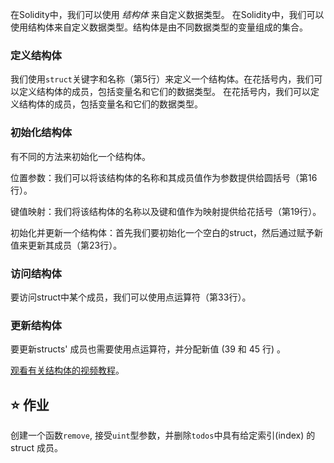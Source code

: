 在Solidity中，我们可以使用 _结构体_ 来自定义数据类型。 在Solidity中，我们可以使用结构体来自定义数据类型。结构体是由不同数据类型的变量组成的集合。

### 定义结构体

我们使用`struct`关键字和名称（第5行）来定义一个结构体。在花括号内，我们可以定义结构体的成员，包括变量名和它们的数据类型。 在花括号内，我们可以定义结构体的成员，包括变量名和它们的数据类型。

### 初始化结构体

有不同的方法来初始化一个结构体。

位置参数：我们可以将该结构体的名称和其成员值作为参数提供给圆括号（第16行）。

键值映射：我们将该结构体的名称以及键和值作为映射提供给花括号（第19行）。

初始化并更新一个结构体：首先我们要初始化一个空白的struct，然后通过赋予新值来更新其成员（第23行）。

### 访问结构体

要访问struct中某个成员，我们可以使用点运算符（第33行）。

### 更新结构体

要更新structs' 成员也需要使用点运算符，并分配新值 (39 和 45 行) 。

<a href="https://www.youtube.com/watch?v=kYBHq7EmFBc" target="_blank">观看有关结构体的视频教程</a>。

## ⭐️ 作业

创建一个函数`remove`, 接受`uint`型参数，并删除`todos`中具有给定索引(index) 的 struct 成员。
